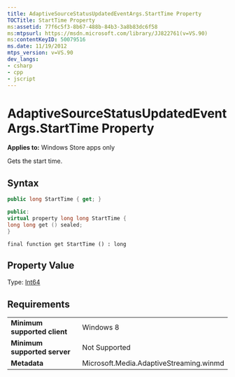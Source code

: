 ```yaml
---
title: AdaptiveSourceStatusUpdatedEventArgs.StartTime Property
TOCTitle: StartTime Property
ms:assetid: 77f6c5f3-8b67-488b-84b3-3a8b83dc6f58
ms:mtpsurl: https://msdn.microsoft.com/library/JJ822761(v=VS.90)
ms:contentKeyID: 50079516
ms.date: 11/19/2012
mtps_version: v=VS.90
dev_langs:
- csharp
- cpp
- jscript
---
```


# AdaptiveSourceStatusUpdatedEventArgs.StartTime Property

**Applies to:** Windows Store apps only

Gets the start time.

## Syntax

```csharp
public long StartTime { get; }
```

```cpp
public:
virtual property long long StartTime {
long long get () sealed;
}
```

```jscript
final function get StartTime () : long
```

## Property Value

Type: [Int64](https://msdn.microsoft.com/library/6yy583ek)

## Requirements

|||
|--- |--- |
|**Minimum supported client**|Windows 8|
|**Minimum supported server**|Not Supported|
|**Metadata**|Microsoft.Media.AdaptiveStreaming.winmd|
